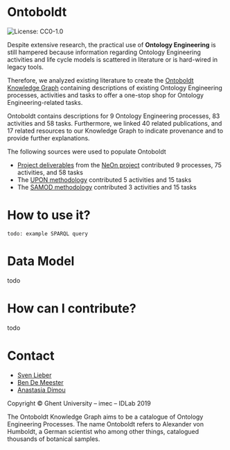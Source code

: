 # Ontoboldt

![License: CC0-1.0](https://img.shields.io/badge/License-CC0%201.0-lightgrey.svg)

Despite extensive research, 
the practical use of **Ontology Engineering** is still hampered
because information regarding Ontology Engineering activities 
and life cycle models is scattered in literature or is hard-wired in legacy tools.

Therefore, we analyzed existing literature to create the [Ontoboldt Knowledge Graph](https://w3id.org/ontoboldt/ns/ontoboldt) 
containing descriptions of existing Ontology Engineering processes, 
activities and tasks to offer a one-stop shop for Ontology Engineering-related tasks.


Ontoboldt contains descriptions for 9 Ontology Engineering processes, 
83 activities and 58 tasks. 
Furthermore, we linked 40 related publications, 
and 17 related resources to our Knowledge Graph
to indicate provenance and to provide further explanations.

The following sources were used to populate Ontoboldt

* [Project deliverables](http://neon-project.org/nw/Deliverables.html) from the [NeOn project](http://neon-project.org/nw/Welcome_to_the_NeOn_Project.html) contributed 9 processes, 75 activities, and 58 tasks
* The [UPON methodology](https://www.sciencedirect.com/science/article/pii/S0306437908000628) contributed 5 activities and 15 tasks
* The [SAMOD methodology](http://essepuntato.github.io/samod/) contributed 3 activities and 15 tasks

# How to use it?

```
todo: example SPARQL query
```

# Data Model

todo

# How can I contribute?

todo

# Contact

* [Sven Lieber](https://sven-lieber.org)
* [Ben De Meester](https://ben.de-meester.org/)
* [Anastasia Dimou](mailto:anastasia.dimou@ugent.be)

Copyright © Ghent University – imec – IDLab 2019


The Ontoboldt Knowledge Graph aims to be a catalogue of Ontology Engineering Processes.
The name Ontoboldt refers to Alexander von Humboldt, a German scientist who among other things, catalogued thousands of botanical samples.
